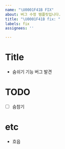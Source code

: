 ```yaml
---
name: "\U0001F41B FIX"
about: 버그 수정 템플릿입니다.
title: "\U0001F41B fix: "
labels: fix
assignees: ''

---
```


# Title

- 숨쉬기 기능 버그 발견

# TODO

- [ ] 숨참기

# etc

- 흐읍
